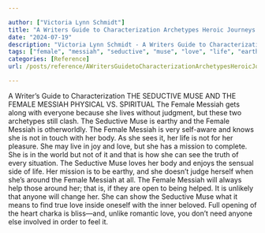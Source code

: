 ```yaml
---

author: ["Victoria Lynn Schmidt"]
title: "A Writers Guide to Characterization Archetypes Heroic Journeys and Other Elements of Dynamic Character Development - part0007_split_006.html"
date: "2024-07-19"
description: "Victoria Lynn Schmidt - A Writers Guide to Characterization Archetypes Heroic Journeys and Other Elements of Dynamic Character Development"
tags: ["female", "messiah", "seductive", "muse", "love", "life", "earthy", "body", "see", "mission", "around", "anyone", "writer", "guide", "characterization", "physical", "v", "spiritual", "get", "along", "everyone", "without", "judgment", "two", "archetype"]
categories: [Reference]
url: /posts/reference/AWritersGuidetoCharacterizationArchetypesHeroicJourneysandOtherElementsofDynamicCharacterDevelopment-part0007split006html

---
```



A Writer’s Guide to Characterization
 THE SEDUCTIVE MUSE AND THE FEMALE MESSIAH
PHYSICAL VS. SPIRITUAL
The Female Messiah gets along with everyone because she lives without judgment, but these two archetypes still clash. The Seductive Muse is earthy and the Female Messiah is otherworldly.
The Female Messiah is very self-aware and knows she is not in touch with her body. As she sees it, her life is not for her pleasure. She may live in joy and love, but she has a mission to complete. She is in the world but not of it and that is how she can see the truth of every situation. The Seductive Muse loves her body and enjoys the sensual side of life. Her mission is to be earthy, and she doesn’t judge herself when she’s around the Female Messiah at all.
The Female Messiah will always help those around her; that is, if they are open to being helped. It is unlikely that anyone will change her. She can show the Seductive Muse what it means to find true love inside oneself with the inner beloved. Full opening of the heart charka is bliss—and, unlike romantic love, you don’t need anyone else involved in order to feel it.
